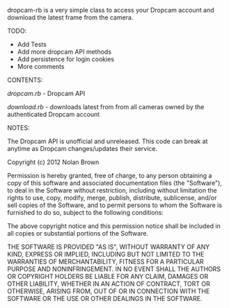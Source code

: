 dropcam-rb is a very simple class to access your Dropcam account and download the latest frame from the camera.

TODO:
 - Add Tests
 - Add more dropcam API methods
 - Add persistence for login cookies
 - More comments


CONTENTS:

*dropcam.rb* - Dropcam API

*download.rb* - downloads latest from from all cameras owned by the authenticated Dropcam account


NOTES:

The Dropcam API is unofficial and unreleased. This code can break at anytime as Dropcam changes/updates their service. 


Copyright (c) 2012 Nolan Brown

Permission is hereby granted, free of charge, to any person obtaining a copy of this software and associated documentation files (the "Software"), to deal in the Software without restriction, including without limitation the rights to use, copy, modify, merge, publish, distribute, sublicense, and/or sell copies of the Software, and to permit persons to whom the Software is furnished to do so, subject to the following conditions:

The above copyright notice and this permission notice shall be included in all copies or substantial portions of the Software.

THE SOFTWARE IS PROVIDED "AS IS", WITHOUT WARRANTY OF ANY KIND, EXPRESS OR IMPLIED, INCLUDING BUT NOT LIMITED TO THE WARRANTIES OF MERCHANTABILITY, FITNESS FOR A PARTICULAR PURPOSE AND NONINFRINGEMENT. IN NO EVENT SHALL THE AUTHORS OR COPYRIGHT HOLDERS BE LIABLE FOR ANY CLAIM, DAMAGES OR OTHER LIABILITY, WHETHER IN AN ACTION OF CONTRACT, TORT OR OTHERWISE, ARISING FROM, OUT OF OR IN CONNECTION WITH THE SOFTWARE OR THE USE OR OTHER DEALINGS IN THE SOFTWARE.